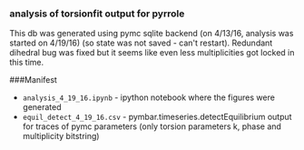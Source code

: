 ### analysis of torsionfit output for pyrrole
This db was generated using pymc sqlite backend (on 4/13/16, analysis was started on 4/19/16) (so state was not saved - can't restart). 
Redundant dihedral bug was fixed but it seems like even less multiplicities got locked in this time.

###Manifest
* `analysis_4_19_16.ipynb` - ipython notebook where the figures were generated
* `equil_detect_4_19_16.csv` - pymbar.timeseries.detectEquilibrium output for traces of pymc parameters (only torsion parameters k, phase and multiplicity bitstring)
 

